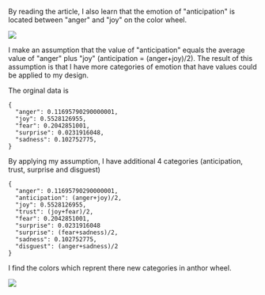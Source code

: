 By reading the article, I also learn that the emotion of "anticipation" is located between "anger" and "joy" on the color wheel.

<img src="https://public-media.interaction-design.org/images/uploads/70cb81fe1b87d2703d5c2f127841efad.jpg" />

I make an assumption that the value of "anticipation" equals the average value of "anger" plus "joy" (anticipation = (anger+joy)/2). The result of this assumption is that I have more categories of emotion that have values could be applied to my design.

The orginal data is 
```
{
  "anger": 0.11695790290000001,
  "joy": 0.5528126955,
  "fear": 0.2042851001,
  "surprise": 0.0231916048,
  "sadness": 0.102752775,
}
```
By applying my assumption, I have additional 4 categories (anticipation, trust, surprise and disguest)
```
{
  "anger": 0.11695790290000001,
  "anticipation": (anger+joy)/2,
  "joy": 0.5528126955,
  "trust": (joy+fear)/2,
  "fear": 0.2042851001,
  "surprise": 0.0231916048
  "surprise": (fear+sadness)/2,
  "sadness": 0.102752775,
  "disguest": (anger+sadness)/2
}
```
I find the colors which reprent there new categories in anthor wheel.

<img src="https://public-media.interaction-design.org/images/uploads/955c62c82771f57ce02cab0bd0a4bfae.jpg">

